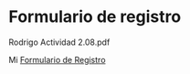 # Formulario de registro
Rodrigo Actividad 2.08.pdf

Mi [Formulario de Registro]([http://127.0.0.1:5500/Marcadores%20favoritos.html](http://127.0.0.1:5500/Formulario_de_Registro.html))
